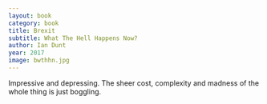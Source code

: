 ```yaml
---
layout: book
category: book
title: Brexit
subtitle: What The Hell Happens Now?
author: Ian Dunt
year: 2017
image: bwthhn.jpg
---
```

Impressive and depressing. The sheer cost, complexity and madness of the whole thing is just boggling.
